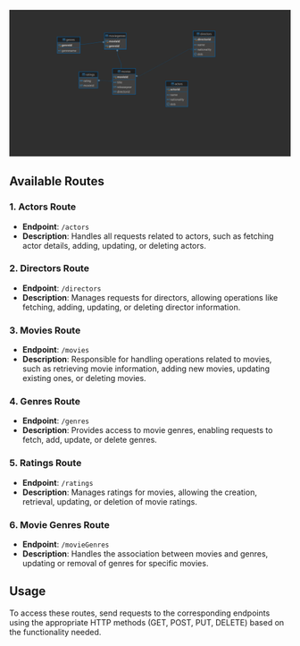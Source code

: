 ![title](db.png)

## Available Routes

### 1. **Actors Route**

- **Endpoint**: `/actors`
- **Description**: Handles all requests related to actors, such as fetching actor details, adding, updating, or deleting actors.

### 2. **Directors Route**

- **Endpoint**: `/directors`
- **Description**: Manages requests for directors, allowing operations like fetching, adding, updating, or deleting director information.

### 3. **Movies Route**

- **Endpoint**: `/movies`
- **Description**: Responsible for handling operations related to movies, such as retrieving movie information, adding new movies, updating existing ones, or deleting movies.

### 4. **Genres Route**

- **Endpoint**: `/genres`
- **Description**: Provides access to movie genres, enabling requests to fetch, add, update, or delete genres.

### 5. **Ratings Route**

- **Endpoint**: `/ratings`
- **Description**: Manages ratings for movies, allowing the creation, retrieval, updating, or deletion of movie ratings.

### 6. **Movie Genres Route**

- **Endpoint**: `/movieGenres`
- **Description**: Handles the association between movies and genres, updating or removal of genres for specific movies.

## Usage

To access these routes, send requests to the corresponding endpoints using the appropriate HTTP methods (GET, POST, PUT, DELETE) based on the functionality needed.
